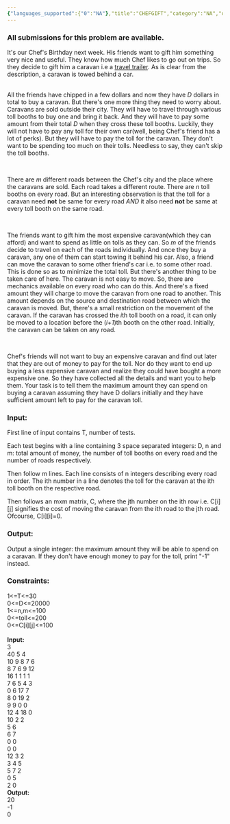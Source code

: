 ```yaml
---
{"languages_supported":{"0":"NA"},"title":"CHEFGIFT","category":"NA","old_version":true,"problem_code":"CHEFGIFT","tags":{"0":"NA"},"layout":"problem"}
---
```


<h3> All submissions for this problem are available. </h3><p>It's our Chef's Birthday next week. His friends want to gift him something very nice and useful. They know how much Chef likes to go out on trips. So they decide to gift him a caravan i.e a <a href="http://en.wikipedia.org/wiki/Travel_trailer">travel trailer</a>. As is clear from the description, a caravan is towed behind a car.</p>
<p><br /> All the friends have chipped in a few dollars and now they have <i>D</i> dollars in total to buy a caravan. But there's one more thing they need to worry about. Caravans are sold outside their city. They will have to travel through various toll booths to buy one and bring it back. And they will have to pay some amount from their total <i>D</i> when they cross these toll booths. Luckily, they will not have to pay any toll for their own car(well, being Chef's friend has a lot of perks). But they will have to pay the toll for the caravan. They don't want to be spending too much on their tolls. Needless to say, they can't skip the toll booths.</p>
<p> </p>
<p>There are <i>m</i> different roads between the Chef's city and the place where the caravans are sold. Each road takes a different route. There are <i>n</i> toll booths on every road. But an interesting observation is that the toll for a caravan need <b>not</b> be same for every road <i>AND</i> it also need <b>not</b> be same at every toll booth on the same road.</p>
<p> </p>
<p>The friends want to gift him the most expensive caravan(which they can afford) and want to spend as little on tolls as they can. So <i>m</i> of the friends decide to travel on each of the roads individually. And once they buy a caravan, any one of them can start towing it behind his car. Also, a friend can move the caravan to some other friend's car i.e. to some other road. This is done so as to minimize the total toll. But there's another thing to be taken care of here. The caravan is not easy to move. So, there are mechanics available on every road who can do this. And there's a fixed amount they will charge to move the caravan from one road to another. This amount depends on the source and destination road between which the caravan is moved. But, there's a small restriction on the movement of the caravan. If the caravan has crossed the <i>i</i>th toll booth on a road, it can only be moved to a location before the (<i>i+1</i>)th booth on the other road. Initially, the caravan can be taken on any road.</p>
<p> </p>
<p>Chef's friends will not want to buy an expensive caravan and find out later that they are out of money to pay for the toll. Nor do they want to end up buying a less expensive caravan and realize they could have bought a more expensive one. So they have collected all the details and want you to help them. Your task is to tell them the maximum amount they can spend on buying a caravan assuming they have D dollars initially and they have sufficient amount left to pay for the caravan toll.</p>
<h3>Input:</h3>
<p>First line of input contains T, number of tests.</p>
<p>Each test begins with a line containing 3 space separated integers: D, n and m: total amount of money, the number of toll booths on every road and the number of roads respectively.</p>
<p>Then follow m lines. Each line consists of n integers describing every road in order. The ith number in a line denotes the toll for the caravan at the ith toll booth on the respective road.</p>
<p>Then follows an mxm matrix, C, where the jth number on the ith row i.e. C[i][j] signifies the cost of moving the caravan from the ith road to the jth road. Ofcourse, C[i][i]=0.</p>
<h3>Output:</h3>
<p>Output a single integer: the maximum amount they will be able to spend on a caravan. If they don't have enough money to pay for the toll, print "-1" instead.</p>
<h3>Constraints:</h3>
<p>1&lt;=T&lt;=30<br /> 0&lt;=D&lt;=20000<br /> 1&lt;=n,m&lt;=100  <br /> 0&lt;=toll&lt;=200<br /> 0&lt;=C[i][j]&lt;=100<br /><br /> <b>Input:</b><br /> 3<br /> 40 5 4<br /> 10 9 8 7 6<br /> 8 7 6 9 12<br /> 16 1 1 1 1<br /> 7 6 5 4 3<br /> 0 6 17 7<br /> 8 0 19 2<br /> 9 9 0 0<br /> 12 4 18 0<br /> 10 2 2<br /> 5 6<br /> 6 7<br /> 0 0<br /> 0 0<br /> 12 3 2<br /> 3 4 5<br /> 5 7 2<br /> 0 5<br /> 2 0<br /> <b>Output:</b><br /> 20<br /> -1<br /> 0<br /><br /></p>    